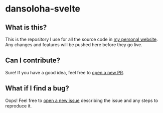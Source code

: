 # dansoloha-svelte

## What is this?

This is the repository I use for all the source code in [my personal website](dansoloha.me). Any changes and features
will be pushed here before they go live.

## Can I contribute?

Sure! If you have a good idea, feel free to [open a new PR](https://github.com/dsoloha/dansoloha-svelte/compare).

## What if I find a bug?

Oops! Feel free to [open a new issue](https://github.com/dsoloha/dansoloha-svelte/issues/new) describing the issue and
any steps to reproduce it.
